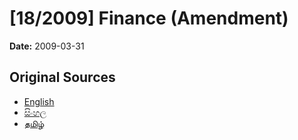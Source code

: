 # [18/2009] Finance (Amendment)

**Date:** 2009-03-31

## Original Sources

- [English](https://documents.gov.lk/view/acts/2009/3/18-2009_E.pdf)
- [සිංහල](https://documents.gov.lk/view/acts/2009/3/18-2009_S.pdf)
- [தமிழ்](https://documents.gov.lk/view/acts/2009/3/18-2009_T.pdf)
